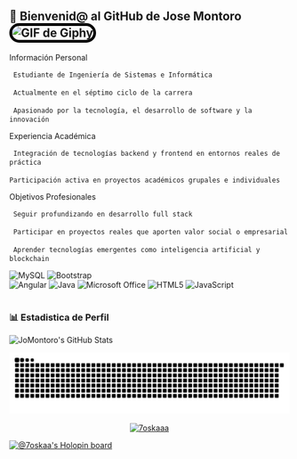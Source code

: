## 👋 Bienvenid@ al GitHub de Jose Montoro <img src="https://media.giphy.com/media/H54feNXf6i4eAQubud/giphy.gif" alt="GIF de Giphy"  width="50" style="border-radius: 50px; border: 5px solid black;" />

Información Personal

	 Estudiante de Ingeniería de Sistemas e Informática

	 Actualmente en el séptimo ciclo de la carrera

	 Apasionado por la tecnología, el desarrollo de software y la innovación
 
Experiencia Académica

	 Integración de tecnologías backend y frontend en entornos reales de práctica
 
	Participación activa en proyectos académicos grupales e individuales
 
Objetivos Profesionales

	 Seguir profundizando en desarrollo full stack

	 Participar en proyectos reales que aporten valor social o empresarial

	 Aprender tecnologías emergentes como inteligencia artificial y blockchain


![MySQL](https://img.shields.io/badge/mysql-4479A1.svg?style=for-the-badge&logo=mysql&logoColor=white)
![Bootstrap](https://img.shields.io/badge/bootstrap-%238511FA.svg?style=for-the-badge&logo=bootstrap&logoColor=white)  
![Angular](https://img.shields.io/badge/angular-%23DD0031.svg?style=for-the-badge&logo=angular&logoColor=white)
![Java](https://img.shields.io/badge/java-%23ED8B00.svg?style=for-the-badge&logo=openjdk&logoColor=white)
![Microsoft Office](https://img.shields.io/badge/Microsoft_Office-D83B01?style=for-the-badge&logo=microsoft-office&logoColor=white)
![HTML5](https://img.shields.io/badge/html5-%23E34F26.svg?style=for-the-badge&logo=html5&logoColor=white)
![JavaScript](https://img.shields.io/badge/javascript-%23323330.svg?style=for-the-badge&logo=javascript&logoColor=%23F7DF1E)
#
### 📊 Estadistica de Perfil

<img src="https://streak-stats.demolab.com?user=JoMontoro&theme=gruvbox&hide_border=true" alt="JoMontoro's GitHub Stats" />

<p align = "center">
<img src = "https://github.com/7oSkaaa/7oSkaaa/blob/output/github-contribution-grid-snake.svg?" alt = "Snake Game"/>
</p>

<p align="center"> <a href="https://github.com/ryo-ma/github-profile-trophy"><img src="https://github-profile-trophy.vercel.app/?username=7oskaaa&layout=compact&theme=tokyonight&column=4&margin-w=15&margin-h=15" alt="7oskaaa" /></a> </p>

[![@7oskaa's Holopin board](https://holopin.io/api/user/board?user=7oskaa)](https://holopin.io/@7oskaa)
	
</details>

